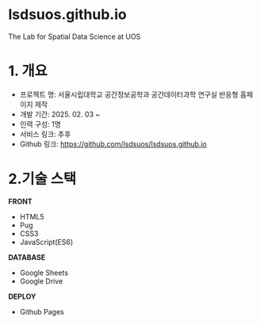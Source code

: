 # lsdsuos.github.io
The Lab for Spatial Data Science at UOS

# **1. 개요**

- 프로젝트 명: 서울시립대학교 공간정보공학과 공간데이터과학 연구실 반응형 홈페이지 제작
- 개발 기간: 2025. 02. 03 ~ 
- 인력 구성: 1명
- 서비스 링크: 추후
- Github 링크: https://github.com/lsdsuos/lsdsuos.github.io

# 2.기술 스택

**FRONT**

- HTML5
- Pug
- CSS3
- JavaScript(ES6)

**DATABASE**

- Google Sheets
- Google Drive

**DEPLOY**

- Github Pages
